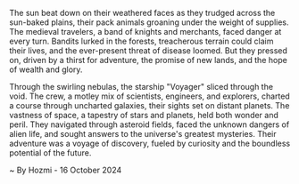 
The sun beat down on their weathered faces as they trudged across the sun-baked plains, their pack animals groaning under the weight of supplies. The medieval travelers, a band of knights and merchants, faced danger at every turn. Bandits lurked in the forests, treacherous terrain could claim their lives, and the ever-present threat of disease loomed. But they pressed on, driven by a thirst for adventure, the promise of new lands, and the hope of wealth and glory. 

Through the swirling nebulas, the starship "Voyager" sliced through the void. The crew, a motley mix of scientists, engineers, and explorers, charted a course through uncharted galaxies, their sights set on distant planets. The vastness of space, a tapestry of stars and planets, held both wonder and peril. They navigated through asteroid fields, faced the unknown dangers of alien life, and sought answers to the universe's greatest mysteries. Their adventure was a voyage of discovery, fueled by curiosity and the boundless potential of the future. 

~ By Hozmi - 16 October 2024
